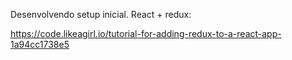Desenvolvendo setup inicial.
React + redux:

https://code.likeagirl.io/tutorial-for-adding-redux-to-a-react-app-1a94cc1738e5
